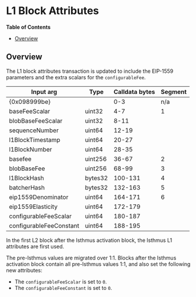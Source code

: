 # L1 Block Attributes

<!-- START doctoc generated TOC please keep comment here to allow auto update -->
<!-- DON'T EDIT THIS SECTION, INSTEAD RE-RUN doctoc TO UPDATE -->
**Table of Contents**

- [Overview](#overview)

<!-- END doctoc generated TOC please keep comment here to allow auto update -->

## Overview

The L1 block attributes transaction is updated to include the EIP-1559 parameters and the extra scalars
for the `configurableFee`.

| Input arg         | Type    | Calldata bytes | Segment |
| ----------------- | ------- | -------------- | ------- |
| {0x098999be}      |         | 0-3            | n/a     |
| baseFeeScalar     | uint32  | 4-7            | 1       |
| blobBaseFeeScalar | uint32  | 8-11           |         |
| sequenceNumber    | uint64  | 12-19          |         |
| l1BlockTimestamp  | uint64  | 20-27          |         |
| l1BlockNumber     | uint64  | 28-35          |         |
| basefee           | uint256 | 36-67          | 2       |
| blobBaseFee       | uint256 | 68-99          | 3       |
| l1BlockHash       | bytes32 | 100-131        | 4       |
| batcherHash       | bytes32 | 132-163        | 5       |
| eip1559Denominator   | uint64  | 164-171        | 6       |
| eip1559Elasticity    | uint64  | 172-179        |         |
| configurableFeeScalar  | uint64  | 180-187        |         |
| configurableFeeConstant    | uint64  | 188-195        |         |

In the first L2 block after the Isthmus activation block, the Isthmus L1 attributes are first used.

The pre-Isthmus values are migrated over 1:1.
Blocks after the Isthmus activation block contain all pre-Isthmus values 1:1,
and also set the following new attributes:

- The `configurableFeeScalar` is set to `0`.
- The `configurableFeeConstant` is set to `0`.

